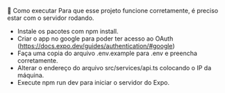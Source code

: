 🚀 Como executar
Para que esse projeto funcione corretamente, é preciso estar com o servidor rodando.

- Instale os pacotes com npm install.
- Criar o app no google para poder ter acesso ao OAuth (https://docs.expo.dev/guides/authentication/#google)
- Faça uma copia do arquivo .env.example para .env e preencha corretamente.
- Alterar o endereço do arquivo src/services/api.ts colocando o IP da máquina.
- Execute npm run dev para iniciar o servidor do Expo.